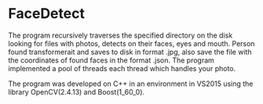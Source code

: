 # FaceDetect
The program recursively traverses the specified directory on the disk looking for files with photos, detects on their faces, 
eyes and mouth. Person found transformerait and saves to disk in format .jpg, also save the file with the coordinates of found
faces in the format .json. The program implemented a pool of threads each thread which handles your photo.


The program was developed on C++ in an environment in VS2015 using the library OpenCV(2.4.13) and Boost(1_60_0).
